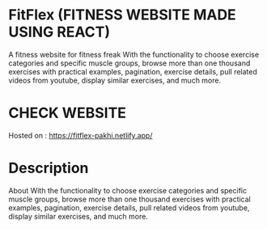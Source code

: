 # FitFlex (FITNESS WEBSITE MADE USING REACT)

A fitness website for fitness freak With the functionality to choose exercise categories and specific muscle groups, browse more than one thousand exercises with practical examples, pagination, exercise details, pull related videos from youtube, display similar exercises, and much more.

# CHECK WEBSITE 
Hosted on : https://fitflex-pakhi.netlify.app/

# Description
About
With the functionality to choose exercise categories and specific muscle groups, browse more than one thousand exercises with practical examples, pagination, exercise details, pull related videos from youtube, display similar exercises, and much more.

